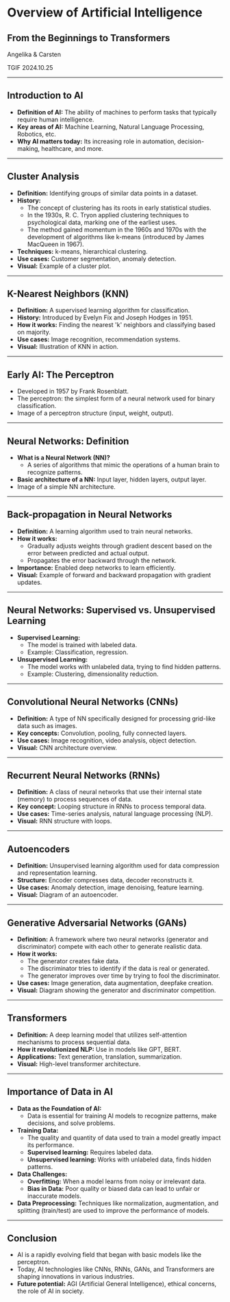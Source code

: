 # Overview of Artificial Intelligence
## From the Beginnings to Transformers

Angelika & Carsten

TGIF 2024.10.25

---

## Introduction to AI
- **Definition of AI:** The ability of machines to perform tasks that typically require human intelligence.
- **Key areas of AI:** Machine Learning, Natural Language Processing, Robotics, etc.
- **Why AI matters today:** Its increasing role in automation, decision-making, healthcare, and more.

---

## Cluster Analysis
- **Definition:** Identifying groups of similar data points in a dataset.
- **History:** 
  - The concept of clustering has its roots in early statistical studies.
  - In the 1930s, R. C. Tryon applied clustering techniques to psychological data, marking one of the earliest uses.
  - The method gained momentum in the 1960s and 1970s with the development of algorithms like k-means (introduced by James MacQueen in 1967).
- **Techniques:** k-means, hierarchical clustering.
- **Use cases:** Customer segmentation, anomaly detection.
- **Visual:** Example of a cluster plot.


---

## K-Nearest Neighbors (KNN)
- **Definition:** A supervised learning algorithm for classification.
- **History:** Introduced by Evelyn Fix and Joseph Hodges in 1951.
- **How it works:** Finding the nearest 'k' neighbors and classifying based on majority.
- **Use cases:** Image recognition, recommendation systems.
- **Visual:** Illustration of KNN in action.

---

## Early AI: The Perceptron
- Developed in 1957 by Frank Rosenblatt.
- The perceptron: the simplest form of a neural network used for binary classification.
- Image of a perceptron structure (input, weight, output).

---

## Neural Networks: Definition
- **What is a Neural Network (NN)?**
  - A series of algorithms that mimic the operations of a human brain to recognize patterns.
- **Basic architecture of a NN:** Input layer, hidden layers, output layer.
- Image of a simple NN architecture.

---

## Back-propagation in Neural Networks
- **Definition:** A learning algorithm used to train neural networks.
- **How it works:**
  - Gradually adjusts weights through gradient descent based on the error between predicted and actual output.
  - Propagates the error backward through the network.
- **Importance:** Enabled deep networks to learn efficiently.
- **Visual:** Example of forward and backward propagation with gradient updates.

---

## Neural Networks: Supervised vs. Unsupervised Learning
- **Supervised Learning:**
  - The model is trained with labeled data.
  - Example: Classification, regression.
- **Unsupervised Learning:**
  - The model works with unlabeled data, trying to find hidden patterns.
  - Example: Clustering, dimensionality reduction.

---

## Convolutional Neural Networks (CNNs)
- **Definition:** A type of NN specifically designed for processing grid-like data such as images.
- **Key concepts:** Convolution, pooling, fully connected layers.
- **Use cases:** Image recognition, video analysis, object detection.
- **Visual:** CNN architecture overview.

---

## Recurrent Neural Networks (RNNs)
- **Definition:** A class of neural networks that use their internal state (memory) to process sequences of data.
- **Key concept:** Looping structure in RNNs to process temporal data.
- **Use cases:** Time-series analysis, natural language processing (NLP).
- **Visual:** RNN structure with loops.

---

## Autoencoders
- **Definition:** Unsupervised learning algorithm used for data compression and representation learning.
- **Structure:** Encoder compresses data, decoder reconstructs it.
- **Use cases:** Anomaly detection, image denoising, feature learning.
- **Visual:** Diagram of an autoencoder.

---

## Generative Adversarial Networks (GANs)
- **Definition:** A framework where two neural networks (generator and discriminator) compete with each other to generate realistic data.
- **How it works:** 
  - The generator creates fake data.
  - The discriminator tries to identify if the data is real or generated.
  - The generator improves over time by trying to fool the discriminator.
- **Use cases:** Image generation, data augmentation, deepfake creation.
- **Visual:** Diagram showing the generator and discriminator competition.

---

## Transformers
- **Definition:** A deep learning model that utilizes self-attention mechanisms to process sequential data.
- **How it revolutionized NLP:** Use in models like GPT, BERT.
- **Applications:** Text generation, translation, summarization.
- **Visual:** High-level transformer architecture.

---

## Importance of Data in AI
- **Data as the Foundation of AI:** 
  - Data is essential for training AI models to recognize patterns, make decisions, and solve problems.
- **Training Data:** 
  - The quality and quantity of data used to train a model greatly impact its performance.
  - **Supervised learning:** Requires labeled data.
  - **Unsupervised learning:** Works with unlabeled data, finds hidden patterns.
- **Data Challenges:**
  - **Overfitting:** When a model learns from noisy or irrelevant data.
  - **Bias in Data:** Poor quality or biased data can lead to unfair or inaccurate models.
- **Data Preprocessing:** Techniques like normalization, augmentation, and splitting (train/test) are used to improve the performance of models.

---

## Conclusion
- AI is a rapidly evolving field that began with basic models like the perceptron.
- Today, AI technologies like CNNs, RNNs, GANs, and Transformers are shaping innovations in various industries.
- **Future potential:** AGI (Artificial General Intelligence), ethical concerns, the role of AI in society.